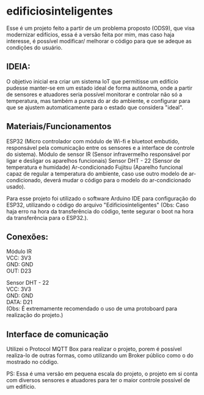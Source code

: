 # edificiosinteligentes
Esse é um projeto feito a partir de um problema proposto (ODS9), que visa modernizar edifícios, essa é a versão feita por mim, mas caso haja interesse, é possível modificar/ melhorar o código para que se adeque as condições do usuário.

<h2>IDEIA:</h2>

O objetivo inicial era criar um sistema IoT que permitisse um edifício pudesse manter-se em um estado ideal de forma autônoma, onde a partir de sensores e atuadores seria possível monitorar e controlar não só a temperatura, mas também a pureza do ar do ambiente, e configurar para que se ajustem automaticamente para o estado que considera "ideal". 

<h2>Materiais/Funcionamentos</h2> 
ESP32 (Micro controlador com módulo de Wi-fi e bluetoot embutido, responsável pela comunicação entre os sensores e a interface de controle do sistema).
Módulo de sensor IR (Sensor infravermelho responsável por ligar e desligar os aparelhos funcionais)
Sensor DHT - 22 (Sensor de temperatura e humidade)
Ar-condicionado Fujitsu (Aparelho funcional capaz de regular a temperatura do ambiente, caso use outro modelo de ar-condicionado, deverá mudar o código para o modelo do ar-condicionado usado).

Para esse projeto foi utilizado o software Arduino IDE para configuração do ESP32, utilizando o código do arquivo "Edificiosinteligentes" (Obs: Caso haja erro na hora da transferência do código, tente segurar o boot na hora da transferência para o ESP32.). 

<h2>Conexões:</h2>

Módulo IR </br>
VCC: 3V3</br>
GND: GND</br>
OUT: D23</br>

Sensor DHT - 22</br>
VCC: 3V3</br>
GND: GND</br>
DATA: D21</br>
(Obs: É extremamente recomendado o uso de uma protoboard para realização do projeto.)

<h2>Interface de comunicação</h2>
Utilizei o Protocol MQTT Box para realizar o projeto, porem é possível realiza-lo de outras formas, como utilizando um Broker público como o do mostrado no código.

PS: Essa é uma versão em pequena escala do projeto, o projeto em si conta com diversos sensores e atuadores para ter o maior controle possível de um edifício.
